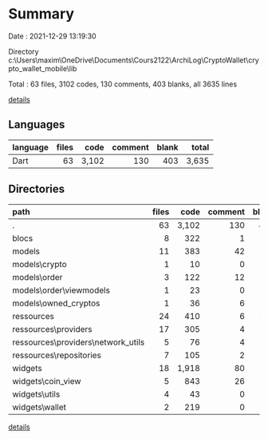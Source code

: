 # Summary

Date : 2021-12-29 13:19:30

Directory c:\Users\maxim\OneDrive\Documents\Cours2122\ArchiLog\CryptoWallet\crypto_wallet_mobile\lib

Total : 63 files,  3102 codes, 130 comments, 403 blanks, all 3635 lines

[details](details.md)

## Languages
| language | files | code | comment | blank | total |
| :--- | ---: | ---: | ---: | ---: | ---: |
| Dart | 63 | 3,102 | 130 | 403 | 3,635 |

## Directories
| path | files | code | comment | blank | total |
| :--- | ---: | ---: | ---: | ---: | ---: |
| . | 63 | 3,102 | 130 | 403 | 3,635 |
| blocs | 8 | 322 | 1 | 68 | 391 |
| models | 11 | 383 | 42 | 79 | 504 |
| models\crypto | 1 | 10 | 0 | 3 | 13 |
| models\order | 3 | 122 | 12 | 27 | 161 |
| models\order\viewmodels | 1 | 23 | 0 | 5 | 28 |
| models\owned_cryptos | 1 | 36 | 6 | 10 | 52 |
| ressources | 24 | 410 | 6 | 106 | 522 |
| ressources\providers | 17 | 305 | 4 | 76 | 385 |
| ressources\providers\network_utils | 5 | 76 | 4 | 26 | 106 |
| ressources\repositories | 7 | 105 | 2 | 30 | 137 |
| widgets | 18 | 1,918 | 80 | 144 | 2,142 |
| widgets\coin_view | 5 | 843 | 26 | 62 | 931 |
| widgets\utils | 4 | 43 | 0 | 9 | 52 |
| widgets\wallet | 2 | 219 | 0 | 19 | 238 |

[details](details.md)